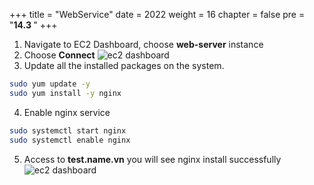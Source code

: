 +++
title = "WebService"
date = 2022
weight = 16
chapter = false
pre = "<b>14.3 </b>"
+++
1. Navigate to EC2 Dashboard, choose **web-server** instance
2. Choose **Connect**
![ec2 dashboard](/images/14-CheckResult/14.3-WebService/01-EC2Dashboard.png)
3. Update all the installed packages on the system.
```bash
sudo yum update -y
sudo yum install -y nginx
```
4. Enable nginx service
```bash
sudo systemctl start nginx
sudo systemctl enable nginx
```
5. Access to **test.name.vn** you will see nginx install successfully
![ec2 dashboard](/images/14-CheckResult/14.3-WebService/02-Result.png)